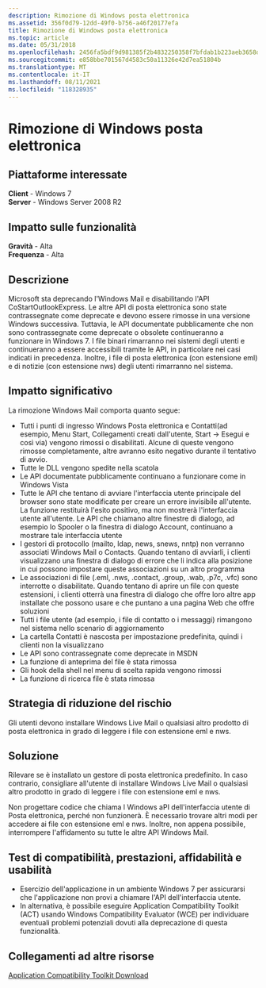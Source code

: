```yaml
---
description: Rimozione di Windows posta elettronica
ms.assetid: 356f0d79-12dd-49f0-b756-a46f20177efa
title: Rimozione di Windows posta elettronica
ms.topic: article
ms.date: 05/31/2018
ms.openlocfilehash: 2456fa5bdf9d981385f2b4832250358f7bfdab1b223aeb3658d8df4cc212237b
ms.sourcegitcommit: e858bbe701567d4583c50a11326e42d7ea51804b
ms.translationtype: MT
ms.contentlocale: it-IT
ms.lasthandoff: 08/11/2021
ms.locfileid: "118328935"
---
```

# <a name="removal-of-windows-mail"></a>Rimozione di Windows posta elettronica

## <a name="affected-platforms"></a>Piattaforme interessate

**Client** - Windows 7  
**Server** - Windows Server 2008 R2  









## <a name="feature-impact"></a>Impatto sulle funzionalità

**Gravità** - Alta  
**Frequenza** - Alta  









## <a name="description"></a>Descrizione

Microsoft sta deprecando l'Windows Mail e disabilitando l'API CoStartOutlookExpress. Le altre API di posta elettronica sono state contrassegnate come deprecate e devono essere rimosse in una versione Windows successiva. Tuttavia, le API documentate pubblicamente che non sono contrassegnate come deprecate o obsolete continueranno a funzionare in Windows 7. I file binari rimarranno nei sistemi degli utenti e continueranno a essere accessibili tramite le API, in particolare nei casi indicati in precedenza. Inoltre, i file di posta elettronica (con estensione eml) e di notizie (con estensione nws) degli utenti rimarranno nel sistema.

## <a name="manifestation-of-impact"></a>Impatto significativo

La rimozione Windows Mail comporta quanto segue:

-   Tutti i punti di ingresso Windows Posta elettronica e Contatti(ad esempio, Menu Start, Collegamenti creati dall'utente, Start -> Esegui e così via) vengono rimossi o disabilitati. Alcune di queste vengono rimosse completamente, altre avranno esito negativo durante il tentativo di avvio.
-   Tutte le DLL vengono spedite nella scatola
-   Le API documentate pubblicamente continuano a funzionare come in Windows Vista
-   Tutte le API che tentano di avviare l'interfaccia utente principale del browser sono state modificate per creare un errore invisibile all'utente. La funzione restituirà l'esito positivo, ma non mostrerà l'interfaccia utente all'utente. Le API che chiamano altre finestre di dialogo, ad esempio lo Spooler o la finestra di dialogo Account, continuano a mostrare tale interfaccia utente
-   I gestori di protocollo (mailto, ldap, news, snews, nntp) non verranno associati Windows Mail o Contacts. Quando tentano di avviarli, i clienti visualizzano una finestra di dialogo di errore che li indica alla posizione in cui possono impostare queste associazioni su un altro programma
-   Le associazioni di file (.eml, .nws, .contact, .group, .wab, .p7c, .vfc) sono interrotte o disabilitate. Quando tentano di aprire un file con queste estensioni, i clienti otterrà una finestra di dialogo che offre loro altre app installate che possono usare e che puntano a una pagina Web che offre soluzioni
-   Tutti i file utente (ad esempio, i file di contatto o i messaggi) rimangono nel sistema nello scenario di aggiornamento
-   La cartella Contatti è nascosta per impostazione predefinita, quindi i clienti non la visualizzano
-   Le API sono contrassegnate come deprecate in MSDN
-   La funzione di anteprima del file è stata rimossa
-   Gli hook della shell nel menu di scelta rapida vengono rimossi
-   La funzione di ricerca file è stata rimossa

## <a name="mitigation"></a>Strategia di riduzione del rischio

Gli utenti devono installare Windows Live Mail o qualsiasi altro prodotto di posta elettronica in grado di leggere i file con estensione eml e nws.

## <a name="solution"></a>Soluzione

Rilevare se è installato un gestore di posta elettronica predefinito. In caso contrario, consigliare all'utente di installare Windows Live Mail o qualsiasi altro prodotto in grado di leggere i file con estensione eml e nws.

Non progettare codice che chiama l Windows aPI dell'interfaccia utente di Posta elettronica, perché non funzionerà. È necessario trovare altri modi per accedere ai file con estensione eml e nws. Inoltre, non appena possibile, interrompere l'affidamento su tutte le altre API Windows Mail.

## <a name="compatibility-performance-reliability-and-usability-testing"></a>Test di compatibilità, prestazioni, affidabilità e usabilità

-   Esercizio dell'applicazione in un ambiente Windows 7 per assicurarsi che l'applicazione non provi a chiamare l'API dell'interfaccia utente.
-   In alternativa, è possibile eseguire Application Compatibility Toolkit (ACT) usando Windows Compatibility Evaluator (WCE) per individuare eventuali problemi potenziali dovuti alla deprecazione di questa funzionalità.

## <a name="links-to-other-resources"></a>Collegamenti ad altre risorse

<dl>

[Application Compatibility Toolkit Download](/windows-hardware/get-started/adk-install)  
</dl>

 

 
